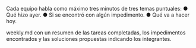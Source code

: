 Cada equipo habla como máximo tres minutos de tres temas puntuales:
● Qué hizo ayer.
● Si se encontró con algún impedimento.
● Qué va a hacer hoy.

weekly.md con un resumen de las tareas completadas,
los impedimentos encontrados y las soluciones propuestas indicando los integrantes.